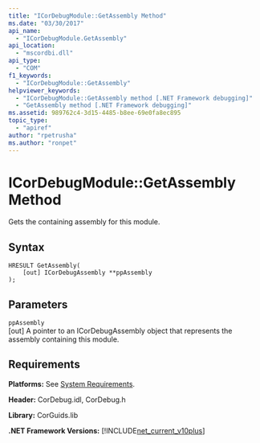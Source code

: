 ```yaml
---
title: "ICorDebugModule::GetAssembly Method"
ms.date: "03/30/2017"
api_name: 
  - "ICorDebugModule.GetAssembly"
api_location: 
  - "mscordbi.dll"
api_type: 
  - "COM"
f1_keywords: 
  - "ICorDebugModule::GetAssembly"
helpviewer_keywords: 
  - "ICorDebugModule::GetAssembly method [.NET Framework debugging]"
  - "GetAssembly method [.NET Framework debugging]"
ms.assetid: 989762c4-3d15-4485-b8ee-69e0fa8ec895
topic_type: 
  - "apiref"
author: "rpetrusha"
ms.author: "ronpet"
---
```

# ICorDebugModule::GetAssembly Method
Gets the containing assembly for this module.  
  
## Syntax  
  
```  
HRESULT GetAssembly(  
    [out] ICorDebugAssembly **ppAssembly  
);  
```  
  
## Parameters  
 `ppAssembly`  
 [out] A pointer to an ICorDebugAssembly object that represents the assembly containing this module.  
  
## Requirements  
 **Platforms:** See [System Requirements](../../../../docs/framework/get-started/system-requirements.md).  
  
 **Header:** CorDebug.idl, CorDebug.h  
  
 **Library:** CorGuids.lib  
  
 **.NET Framework Versions:** [!INCLUDE[net_current_v10plus](../../../../includes/net-current-v10plus-md.md)]
